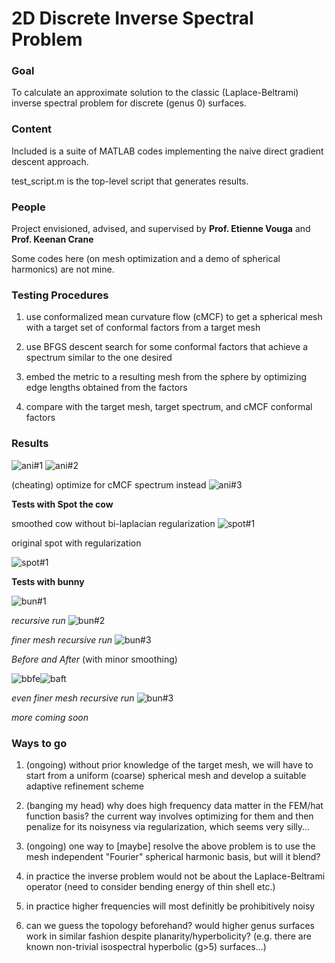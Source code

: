 # 2D Discrete Inverse Spectral Problem

### Goal 
To calculate an approximate solution to the classic (Laplace-Beltrami) inverse spectral problem for discrete (genus 0) surfaces.

### Content
Included is a suite of MATLAB codes implementing the naive direct gradient descent approach.

test_script.m is the top-level script that generates results.

### People
Project envisioned, advised, and supervised by **Prof. Etienne Vouga** and **Prof. Keenan Crane**

Some codes here (on mesh optimization and a demo of spherical harmonics) are not mine.

### Testing Procedures
1. use conformalized mean curvature flow (cMCF) to get a spherical mesh with a target set of conformal factors from a target mesh

2. use BFGS descent search for some conformal factors that achieve a spectrum similar to the one desired

3. embed the metric to a resulting mesh from the sphere by optimizing edge lengths obtained from the factors

4. compare with the target mesh, target spectrum, and cMCF conformal factors

### Results

![ani#1](https://raw.githubusercontent.com/levincoolxyz/invspec/master/i3_300_t2_abs(Y33(v))_e0.1-1p0.5.gif "discrete Y33 spherical harmonic target with varying percent of eigenvalues used")
![ani#2](https://raw.githubusercontent.com/levincoolxyz/invspec/master/i3_300_t2_abs(Y32(v))_e0.1p0.5-2.gif "discrete Y32 spherical harmonic target with varying amount of deformation")

(cheating) optimize for cMCF spectrum instead
![ani#3](https://raw.githubusercontent.com/levincoolxyz/invspec/master/i2_300_t2_abs(Y32(v))_e0.1p0.5-2.gif "discrete Y32 spherical harmonic target with varying amount of deformation")

**Tests with Spot the cow**

smoothed cow without bi-laplacian regularization
![spot#1](https://raw.githubusercontent.com/levincoolxyz/invspec/master/spot/cow/i4_mcf_t4_cow03_e1p0r0.png "smoothed Spot as target without regularization")

original spot with regularization

![spot#1](https://raw.githubusercontent.com/levincoolxyz/invspec/master/spot/i4_mcf_t3_spot1k_e1p0r0.1.png "Spot as target with regularization")

**Tests with bunny**

![bun#1](https://raw.githubusercontent.com/levincoolxyz/invspec/master/bunny/i4_mcf_t3_bunny327_e0.95p0r0.05.png "classic bunny as target with regularization")

*recursive run*
![bun#2](https://raw.githubusercontent.com/levincoolxyz/invspec/master/bunny/recursive327/i3_bun3_t3_bunny327_e0.5p0r0.01.png "classic bunny as target with regularization fitted recursively")

*finer mesh recursive run*
![bun#3](https://raw.githubusercontent.com/levincoolxyz/invspec/master/bunny/recursive602/i3_bun2_t3_bunny602_e0.95p0r0.1.png "classic bunny as target with regularization fitted recursively")

*Before and After* (with minor smoothing)

![bbfe](https://raw.githubusercontent.com/levincoolxyz/invspec/master/bunny/recursive602/before.png)![baft](https://raw.githubusercontent.com/levincoolxyz/invspec/master/bunny/recursive602/after.png)

*even finer mesh recursive run*
![bun#3](https://raw.githubusercontent.com/levincoolxyz/invspec/master/bunny/recursive1k/i3_bun2_t3_bunny1k_e0.9p0r0.1.png "classic bunny as target with regularization fitted recursively")

*more coming soon*

### Ways to go

1. (ongoing) without prior knowledge of the target mesh, we will have to start from a uniform (coarse) spherical mesh and develop a suitable adaptive refinement scheme

2. (banging my head) why does high frequency data matter in the FEM/hat function basis? the current way involves optimizing for them and then penalize for its noisyness via regularization, which seems very silly...

2. (ongoing) one way to [maybe] resolve the above problem is to use the mesh independent "Fourier" spherical harmonic basis, but will it blend?

2. in practice the inverse problem would not be about the Laplace-Beltrami operator (need to consider bending energy of thin shell etc.)

2. in practice higher frequencies will most definitly be prohibitively noisy

3. can we guess the topology beforehand? would higher genus surfaces work in similar fashion despite planarity/hyperbolicity? (e.g. there are known non-trivial isospectral hyperbolic (g>5) surfaces...)